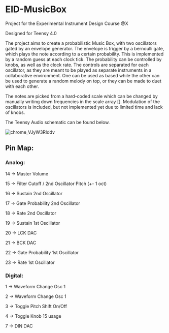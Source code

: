 
# EID-MusicBox
Project for the Experimental Instrument Design Course @X

Designed for Teensy 4.0

The project aims to create a probabilistic Music Box, with two oscillators gated by an envelope generator. The envelope is trigger by a bernoulli gate, which plays the note according to a certain probability. This is implemented by a random guess at each clock tick. The probability can be controlled by knobs, as well as the clock rate. The controls are separated for each oscillator, as they are meant to be played as separate instruments in a collaborative environment. One can be used as based while the other can be used to generate a random melody on top, or they can be made to duet with each other. 

The notes are picked from a hard-coded scale which can be changed by manually writing down frequencies in the scale array [].
Modulation of the oscillators is included, but not implemented yet due to limited time and lack of knobs.

The Teensy Audio schematic can be found below.

![chrome_VJyW3RIddv](https://user-images.githubusercontent.com/55795025/175766335-1bd99442-58da-45e0-9e57-128e46fa9bba.png)


## Pin Map:

### Analog:

14 -> Master Volume  

15 -> Filter Cutoff / 2nd Oscillator Pitch (+- 1 oct)

16 -> Sustain 2nd Oscillator

17 -> Gate Probability 2nd Oscillator

18 -> Rate 2nd Oscillator

19 -> Sustain 1st Oscillator

20 -> LCK DAC

21 -> BCK DAC

22 -> Gate Probability 1st Oscillator

23 -> Rate 1st Oscillator


### Digital:


1 -> Waveform Change Osc 1

2 -> Waveform Change Osc 1

3 -> Toggle Pitch Shift On/Off

4 -> Toggle Knob 15 usage

7 -> DIN DAC

